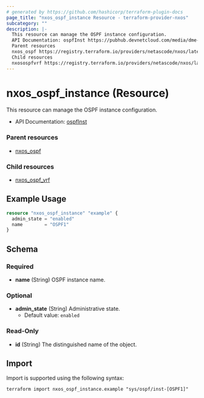 ```yaml
---
# generated by https://github.com/hashicorp/terraform-plugin-docs
page_title: "nxos_ospf_instance Resource - terraform-provider-nxos"
subcategory: ""
description: |-
  This resource can manage the OSPF instance configuration.
  API Documentation: ospfInst https://pubhub.devnetcloud.com/media/dme-docs-10-2-2/docs/Routing%20and%20Forwarding/ospf:Inst/
  Parent resources
  nxos_ospf https://registry.terraform.io/providers/netascode/nxos/latest/docs/resources/ospf
  Child resources
  nxosospfvrf https://registry.terraform.io/providers/netascode/nxos/latest/docs/resources/ospf_vrf
---
```


# nxos_ospf_instance (Resource)

This resource can manage the OSPF instance configuration.

- API Documentation: [ospfInst](https://pubhub.devnetcloud.com/media/dme-docs-10-2-2/docs/Routing%20and%20Forwarding/ospf:Inst/)

### Parent resources

- [nxos_ospf](https://registry.terraform.io/providers/netascode/nxos/latest/docs/resources/ospf)

### Child resources

- [nxos_ospf_vrf](https://registry.terraform.io/providers/netascode/nxos/latest/docs/resources/ospf_vrf)

## Example Usage

```terraform
resource "nxos_ospf_instance" "example" {
  admin_state = "enabled"
  name        = "OSPF1"
}
```

<!-- schema generated by tfplugindocs -->
## Schema

### Required

- **name** (String) OSPF instance name.

### Optional

- **admin_state** (String) Administrative state.
  - Default value: `enabled`

### Read-Only

- **id** (String) The distinguished name of the object.

## Import

Import is supported using the following syntax:

```shell
terraform import nxos_ospf_instance.example "sys/ospf/inst-[OSPF1]"
```
